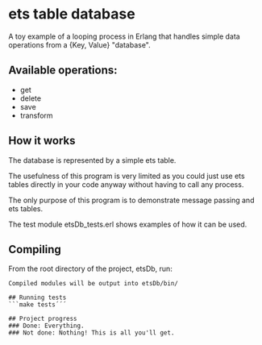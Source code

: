 # ets table database
A toy example of a looping process in Erlang that handles simple data operations from a {Key, Value} "database".

## Available operations:
* get
* delete
* save
* transform

## How it works
The database is represented by a simple ets table.

The usefulness of this program is very limited as you could just use ets tables directly in your code anyway without having to call any process.

The only purpose of this program is to demonstrate message passing and ets tables.

The test module etsDb_tests.erl shows examples of how it can be used.

## Compiling
From the root directory of the project, etsDb, run:
```make´´´
Compiled modules will be output into etsDb/bin/

## Running tests
```make tests´´´

## Project progress
### Done: Everything.
### Not done: Nothing! This is all you'll get.